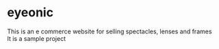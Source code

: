 # eyeonic
This is an e commerce website for selling spectacles, lenses and frames <br>
It is a sample project
